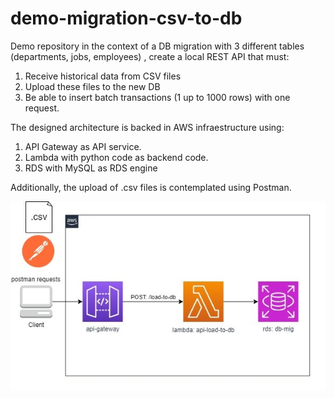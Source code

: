 # demo-migration-csv-to-db
Demo repository in the context of a DB migration with 3 different tables (departments, jobs, employees) , create
a local REST API that must:
1. Receive historical data from CSV files
2. Upload these files to the new DB
3. Be able to insert batch transactions (1 up to 1000 rows) with one request.

The designed architecture is backed in AWS infraestructure using:
1. API Gateway as API service.
2. Lambda with python code as backend code.
3. RDS with MySQL as RDS engine

Additionally, the upload of .csv files is contemplated using Postman.


![alt text](https://github.com/smoncayo26/demo-migration-csv-to-db/blob/main/architecture.jpg?raw=true)

